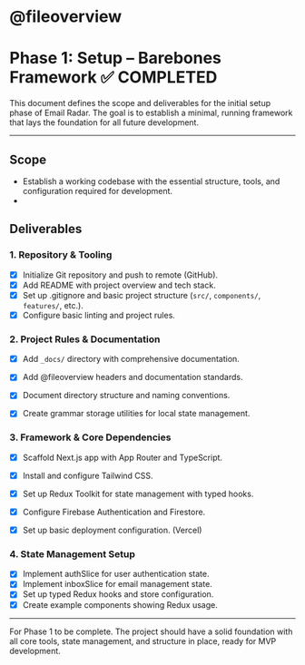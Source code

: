 # @fileoverview
# Phase 1: Setup – Barebones Framework ✅ COMPLETED

This document defines the scope and deliverables for the initial setup phase of Email Radar. The goal is to establish a minimal, running framework that lays the foundation for all future development.

---

## Scope
- Establish a working codebase with the essential structure, tools, and configuration required for development.
-

## Deliverables

### 1. Repository & Tooling 
- [x] Initialize Git repository and push to remote (GitHub).
- [x] Add README with project overview and tech stack.
- [x] Set up .gitignore and basic project structure (`src/`, `components/`, `features/`, etc.).
- [x] Configure basic linting and project rules.

### 2. Project Rules & Documentation 
- [x] Add `_docs/` directory with comprehensive documentation.
- [x] Add @fileoverview headers and documentation standards.
- [x] Document directory structure and naming conventions.
- [x] Create grammar storage utilities for local state management.


### 3. Framework & Core Dependencies 
- [x] Scaffold Next.js app with App Router and TypeScript.
- [x] Install and configure Tailwind CSS.
- [x] Set up Redux Toolkit for state management with typed hooks.
- [x] Configure Firebase Authentication and Firestore.
- [x] Set up basic deployment configuration. (Vercel)


### 4. State Management Setup 
- [x] Implement authSlice for user authentication state.
- [x] Implement inboxSlice for email management state.
- [x] Set up typed Redux hooks and store configuration.
- [x] Create example components showing Redux usage.

---

For Phase 1 to be complete. The project should have a solid foundation with all core tools, state management, and structure in place, ready for MVP development. 